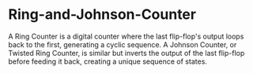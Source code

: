 # Ring-and-Johnson-Counter
A Ring Counter is a digital counter where the last flip-flop's output loops back to the first, generating a cyclic sequence. A Johnson Counter, or Twisted Ring Counter, is similar but inverts the output of the last flip-flop before feeding it back, creating a unique sequence of states.

